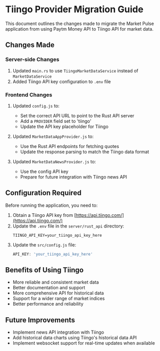 # Tiingo Provider Migration Guide

This document outlines the changes made to migrate the Market Pulse application from using Paytm Money API to Tiingo API for market data.

## Changes Made

### Server-side Changes

1. Updated `main.rs` to use `TiingoMarketDataService` instead of `MarketDataService`
2. Added Tiingo API key configuration to `.env` file

### Frontend Changes

1. Updated `config.js` to:
   - Set the correct API URL to point to the Rust API server
   - Add a `PROVIDER` field set to 'tiingo'
   - Update the API key placeholder for Tiingo

2. Updated `MarketDataAppProvider.js` to:
   - Use the Rust API endpoints for fetching quotes
   - Update the response parsing to match the Tiingo data format

3. Updated `MarketDataNewsProvider.js` to:
   - Use the config API key
   - Prepare for future integration with Tiingo news API

## Configuration Required

Before running the application, you need to:

1. Obtain a Tiingo API key from [https://api.tiingo.com/](https://api.tiingo.com/)
2. Update the `.env` file in the `server/rust_api` directory:
   ```
   TIINGO_API_KEY=your_tiingo_api_key_here
   ```
3. Update the `src/config.js` file:
   ```javascript
   API_KEY: 'your_tiingo_api_key_here'
   ```

## Benefits of Using Tiingo

- More reliable and consistent market data
- Better documentation and support
- More comprehensive API for historical data
- Support for a wider range of market indices
- Better performance and reliability

## Future Improvements

- Implement news API integration with Tiingo
- Add historical data charts using Tiingo's historical data API
- Implement websocket support for real-time updates when available